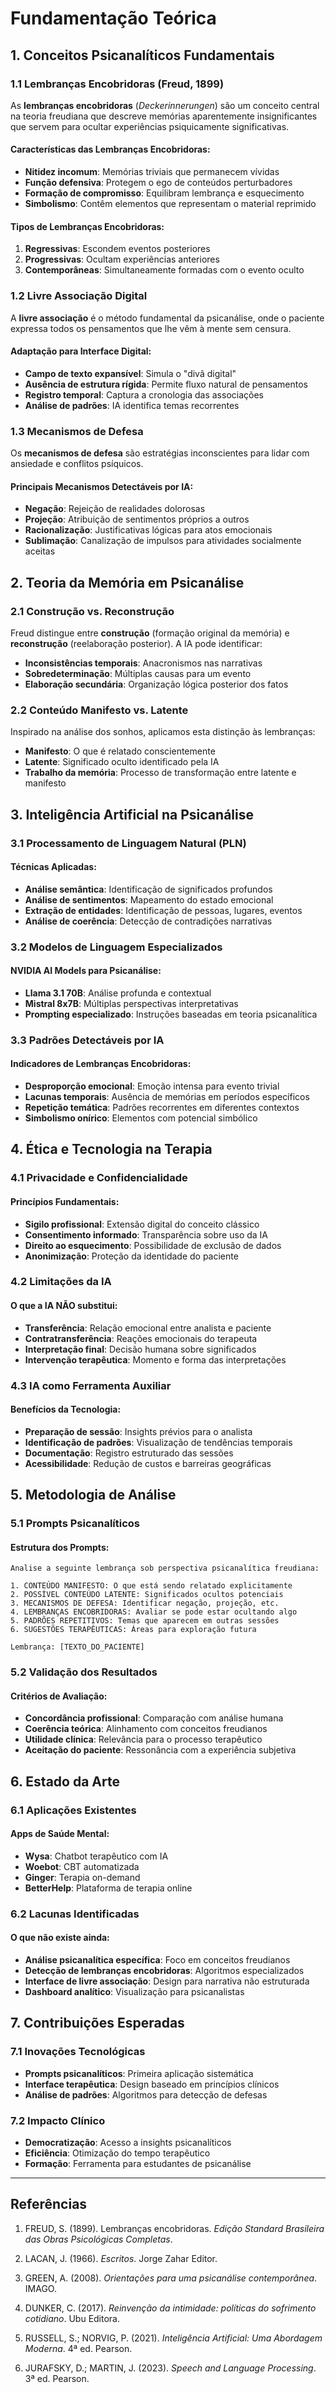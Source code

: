 # Fundamentação Teórica

## 1. Conceitos Psicanalíticos Fundamentais

### 1.1 Lembranças Encobridoras (Freud, 1899)

As **lembranças encobridoras** (*Deckerinnerungen*) são um conceito central na teoria freudiana que descreve memórias
aparentemente insignificantes que servem para ocultar experiências psiquicamente significativas.

#### Características das Lembranças Encobridoras:

- **Nitidez incomum**: Memórias triviais que permanecem vívidas
- **Função defensiva**: Protegem o ego de conteúdos perturbadores
- **Formação de compromisso**: Equilibram lembrança e esquecimento
- **Simbolismo**: Contêm elementos que representam o material reprimido

#### Tipos de Lembranças Encobridoras:

1. **Regressivas**: Escondem eventos posteriores
2. **Progressivas**: Ocultam experiências anteriores
3. **Contemporâneas**: Simultaneamente formadas com o evento oculto

### 1.2 Livre Associação Digital

A **livre associação** é o método fundamental da psicanálise, onde o paciente expressa todos os pensamentos que lhe vêm
à mente sem censura.

#### Adaptação para Interface Digital:

- **Campo de texto expansível**: Simula o "divã digital"
- **Ausência de estrutura rígida**: Permite fluxo natural de pensamentos
- **Registro temporal**: Captura a cronologia das associações
- **Análise de padrões**: IA identifica temas recorrentes

### 1.3 Mecanismos de Defesa

Os **mecanismos de defesa** são estratégias inconscientes para lidar com ansiedade e conflitos psíquicos.

#### Principais Mecanismos Detectáveis por IA:

- **Negação**: Rejeição de realidades dolorosas
- **Projeção**: Atribuição de sentimentos próprios a outros
- **Racionalização**: Justificativas lógicas para atos emocionais
- **Sublimação**: Canalização de impulsos para atividades socialmente aceitas

## 2. Teoria da Memória em Psicanálise

### 2.1 Construção vs. Reconstrução

Freud distingue entre **construção** (formação original da memória) e **reconstrução** (reelaboração posterior). A IA
pode identificar:

- **Inconsistências temporais**: Anacronismos nas narrativas
- **Sobredeterminação**: Múltiplas causas para um evento
- **Elaboração secundária**: Organização lógica posterior dos fatos

### 2.2 Conteúdo Manifesto vs. Latente

Inspirado na análise dos sonhos, aplicamos esta distinção às lembranças:

- **Manifesto**: O que é relatado conscientemente
- **Latente**: Significado oculto identificado pela IA
- **Trabalho da memória**: Processo de transformação entre latente e manifesto

## 3. Inteligência Artificial na Psicanálise

### 3.1 Processamento de Linguagem Natural (PLN)

#### Técnicas Aplicadas:

- **Análise semântica**: Identificação de significados profundos
- **Análise de sentimentos**: Mapeamento do estado emocional
- **Extração de entidades**: Identificação de pessoas, lugares, eventos
- **Análise de coerência**: Detecção de contradições narrativas

### 3.2 Modelos de Linguagem Especializados

#### NVIDIA AI Models para Psicanálise:

- **Llama 3.1 70B**: Análise profunda e contextual
- **Mistral 8x7B**: Múltiplas perspectivas interpretativas
- **Prompting especializado**: Instruções baseadas em teoria psicanalítica

### 3.3 Padrões Detectáveis por IA

#### Indicadores de Lembranças Encobridoras:

- **Desproporção emocional**: Emoção intensa para evento trivial
- **Lacunas temporais**: Ausência de memórias em períodos específicos
- **Repetição temática**: Padrões recorrentes em diferentes contextos
- **Simbolismo onírico**: Elementos com potencial simbólico

## 4. Ética e Tecnologia na Terapia

### 4.1 Privacidade e Confidencialidade

#### Princípios Fundamentais:

- **Sigilo profissional**: Extensão digital do conceito clássico
- **Consentimento informado**: Transparência sobre uso da IA
- **Direito ao esquecimento**: Possibilidade de exclusão de dados
- **Anonimização**: Proteção da identidade do paciente

### 4.2 Limitações da IA

#### O que a IA NÃO substitui:

- **Transferência**: Relação emocional entre analista e paciente
- **Contratransferência**: Reações emocionais do terapeuta
- **Interpretação final**: Decisão humana sobre significados
- **Intervenção terapêutica**: Momento e forma das interpretações

### 4.3 IA como Ferramenta Auxiliar

#### Benefícios da Tecnologia:

- **Preparação de sessão**: Insights prévios para o analista
- **Identificação de padrões**: Visualização de tendências temporais
- **Documentação**: Registro estruturado das sessões
- **Acessibilidade**: Redução de custos e barreiras geográficas

## 5. Metodologia de Análise

### 5.1 Prompts Psicanalíticos

#### Estrutura dos Prompts:

```
Analise a seguinte lembrança sob perspectiva psicanalítica freudiana:

1. CONTEÚDO MANIFESTO: O que está sendo relatado explicitamente
2. POSSÍVEL CONTEÚDO LATENTE: Significados ocultos potenciais
3. MECANISMOS DE DEFESA: Identificar negação, projeção, etc.
4. LEMBRANÇAS ENCOBRIDORAS: Avaliar se pode estar ocultando algo
5. PADRÕES REPETITIVOS: Temas que aparecem em outras sessões
6. SUGESTÕES TERAPÊUTICAS: Áreas para exploração futura

Lembrança: [TEXTO_DO_PACIENTE]
```

### 5.2 Validação dos Resultados

#### Critérios de Avaliação:

- **Concordância profissional**: Comparação com análise humana
- **Coerência teórica**: Alinhamento com conceitos freudianos
- **Utilidade clínica**: Relevância para o processo terapêutico
- **Aceitação do paciente**: Ressonância com a experiência subjetiva

## 6. Estado da Arte

### 6.1 Aplicações Existentes

#### Apps de Saúde Mental:

- **Wysa**: Chatbot terapêutico com IA
- **Woebot**: CBT automatizada
- **Ginger**: Terapia on-demand
- **BetterHelp**: Plataforma de terapia online

### 6.2 Lacunas Identificadas

#### O que não existe ainda:

- **Análise psicanalítica específica**: Foco em conceitos freudianos
- **Detecção de lembranças encobridoras**: Algoritmos especializados
- **Interface de livre associação**: Design para narrativa não estruturada
- **Dashboard analítico**: Visualização para psicanalistas

## 7. Contribuições Esperadas

### 7.1 Inovações Tecnológicas

- **Prompts psicanalíticos**: Primeira aplicação sistemática
- **Interface terapêutica**: Design baseado em princípios clínicos
- **Análise de padrões**: Algoritmos para detecção de defesas

### 7.2 Impacto Clínico

- **Democratização**: Acesso a insights psicanalíticos
- **Eficiência**: Otimização do tempo terapêutico
- **Formação**: Ferramenta para estudantes de psicanálise

---

## Referências

1. FREUD, S. (1899). Lembranças encobridoras. *Edição Standard Brasileira das Obras Psicológicas Completas*.

2. LACAN, J. (1966). *Escritos*. Jorge Zahar Editor.

3. GREEN, A. (2008). *Orientações para uma psicanálise contemporânea*. IMAGO.

4. DUNKER, C. (2017). *Reinvenção da intimidade: políticas do sofrimento cotidiano*. Ubu Editora.

5. RUSSELL, S.; NORVIG, P. (2021). *Inteligência Artificial: Uma Abordagem Moderna*. 4ª ed. Pearson.

6. JURAFSKY, D.; MARTIN, J. (2023). *Speech and Language Processing*. 3ª ed. Pearson.
